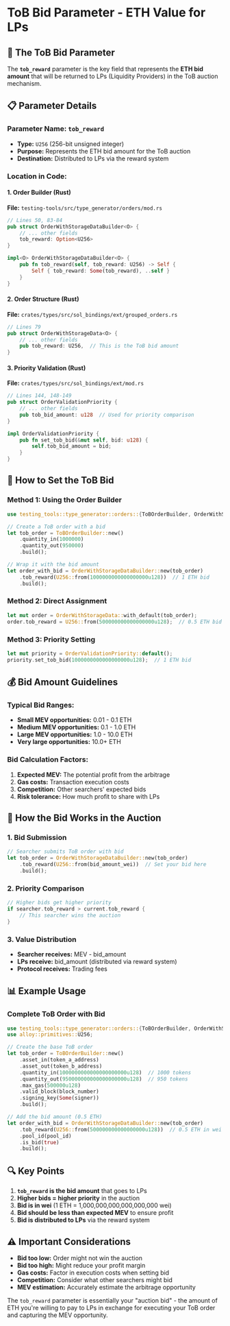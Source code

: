 # ToB Bid Parameter - ETH Value for LPs

## **🎯 The ToB Bid Parameter**

The **`tob_reward`** parameter is the key field that represents the **ETH bid amount** that will be returned to LPs (Liquidity Providers) in the ToB auction mechanism.

## **📋 Parameter Details**

### **Parameter Name:** `tob_reward`
- **Type:** `U256` (256-bit unsigned integer)
- **Purpose:** Represents the ETH bid amount for the ToB auction
- **Destination:** Distributed to LPs via the reward system

### **Location in Code:**

#### **1. Order Builder (Rust)**
**File:** `testing-tools/src/type_generator/orders/mod.rs`
```rust
// Lines 50, 83-84
pub struct OrderWithStorageDataBuilder<O> {
    // ... other fields
    tob_reward: Option<U256>
}

impl<O> OrderWithStorageDataBuilder<O> {
    pub fn tob_reward(self, tob_reward: U256) -> Self {
        Self { tob_reward: Some(tob_reward), ..self }
    }
}
```

#### **2. Order Structure (Rust)**
**File:** `crates/types/src/sol_bindings/ext/grouped_orders.rs`
```rust
// Lines 79
pub struct OrderWithStorageData<O> {
    // ... other fields
    pub tob_reward: U256,  // This is the ToB bid amount
}
```

#### **3. Priority Validation (Rust)**
**File:** `crates/types/src/sol_bindings/ext/mod.rs`
```rust
// Lines 144, 148-149
pub struct OrderValidationPriority {
    // ... other fields
    pub tob_bid_amount: u128  // Used for priority comparison
}

impl OrderValidationPriority {
    pub fn set_tob_bid(&mut self, bid: u128) {
        self.tob_bid_amount = bid;
    }
}
```

## **🔧 How to Set the ToB Bid**

### **Method 1: Using the Order Builder**
```rust
use testing_tools::type_generator::orders::{ToBOrderBuilder, OrderWithStorageDataBuilder};

// Create a ToB order with a bid
let tob_order = ToBOrderBuilder::new()
    .quantity_in(1000000)
    .quantity_out(950000)
    .build();

// Wrap it with the bid amount
let order_with_bid = OrderWithStorageDataBuilder::new(tob_order)
    .tob_reward(U256::from(1000000000000000000u128))  // 1 ETH bid
    .build();
```

### **Method 2: Direct Assignment**
```rust
let mut order = OrderWithStorageData::with_default(tob_order);
order.tob_reward = U256::from(500000000000000000u128);  // 0.5 ETH bid
```

### **Method 3: Priority Setting**
```rust
let mut priority = OrderValidationPriority::default();
priority.set_tob_bid(1000000000000000000u128);  // 1 ETH bid
```

## **💰 Bid Amount Guidelines**

### **Typical Bid Ranges:**
- **Small MEV opportunities:** 0.01 - 0.1 ETH
- **Medium MEV opportunities:** 0.1 - 1.0 ETH  
- **Large MEV opportunities:** 1.0 - 10.0 ETH
- **Very large opportunities:** 10.0+ ETH

### **Bid Calculation Factors:**
1. **Expected MEV:** The potential profit from the arbitrage
2. **Gas costs:** Transaction execution costs
3. **Competition:** Other searchers' expected bids
4. **Risk tolerance:** How much profit to share with LPs

## **🎯 How the Bid Works in the Auction**

### **1. Bid Submission**
```rust
// Searcher submits ToB order with bid
let tob_order = OrderWithStorageDataBuilder::new(tob_order)
    .tob_reward(U256::from(bid_amount_wei))  // Set your bid here
    .build();
```

### **2. Priority Comparison**
```rust
// Higher bids get higher priority
if searcher.tob_reward > current.tob_reward {
    // This searcher wins the auction
}
```

### **3. Value Distribution**
- **Searcher receives:** MEV - bid_amount
- **LPs receive:** bid_amount (distributed via reward system)
- **Protocol receives:** Trading fees

## **📊 Example Usage**

### **Complete ToB Order with Bid**
```rust
use testing_tools::type_generator::orders::{ToBOrderBuilder, OrderWithStorageDataBuilder};
use alloy::primitives::U256;

// Create the base ToB order
let tob_order = ToBOrderBuilder::new()
    .asset_in(token_a_address)
    .asset_out(token_b_address)
    .quantity_in(1000000000000000000000u128)  // 1000 tokens
    .quantity_out(950000000000000000000u128)  // 950 tokens
    .max_gas(500000u128)
    .valid_block(block_number)
    .signing_key(Some(signer))
    .build();

// Add the bid amount (0.5 ETH)
let order_with_bid = OrderWithStorageDataBuilder::new(tob_order)
    .tob_reward(U256::from(500000000000000000u128))  // 0.5 ETH in wei
    .pool_id(pool_id)
    .is_bid(true)
    .build();
```

## **🔍 Key Points**

1. **`tob_reward` is the bid amount** that goes to LPs
2. **Higher bids = higher priority** in the auction
3. **Bid is in wei** (1 ETH = 1,000,000,000,000,000,000 wei)
4. **Bid should be less than expected MEV** to ensure profit
5. **Bid is distributed to LPs** via the reward system

## **⚠️ Important Considerations**

- **Bid too low:** Order might not win the auction
- **Bid too high:** Might reduce your profit margin
- **Gas costs:** Factor in execution costs when setting bid
- **Competition:** Consider what other searchers might bid
- **MEV estimation:** Accurately estimate the arbitrage opportunity

The `tob_reward` parameter is essentially your "auction bid" - the amount of ETH you're willing to pay to LPs in exchange for executing your ToB order and capturing the MEV opportunity.

